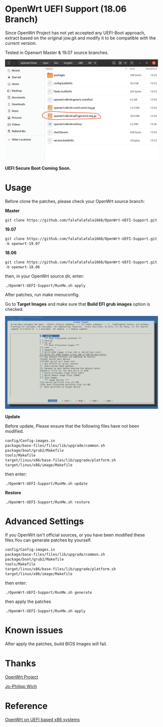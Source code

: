 # OpenWrt UEFI Support (18.06 Branch)
Since OpenWrt Project has not yet accepted any UEFI-Boot approach, extract based on the original jow.git and modify it to be compatible with the current version.

Tested in Openwrt Master & 19.07 source branches.

![](https://github.com/falafalafala1668/OpenWrt-UEFI-Support/blob/master/src/Screenshots/2.png)

**UEFI Secure Boot Coming Soon.**

# Usage
Before clone the patches, please check your OpenWrt source branch:

**Master**
```
git clone https://github.com/falafalafala1668/OpenWrt-UEFI-Support.git
```

**19.07**
```
git clone https://github.com/falafalafala1668/OpenWrt-UEFI-Support.git -b openwrt-19.07
```

**18.06**
```
git clone https://github.com/falafalafala1668/OpenWrt-UEFI-Support.git -b openwrt-18.06
```

then, in your OpenWrt source dir, enter:

```
./OpenWrt-UEFI-Support/RunMe.sh apply
```

After patches, run make menuconfig.

Go to **Target Images** and make sure that **Build EFI grub images** option is checked.

![](https://github.com/falafalafala1668/OpenWrt-UEFI-Support/blob/master/src/Screenshots/1.png)

**Update**

Before update, Please ensure that the following files have not been modified.
```
config/Config-images.in
package/base-files/files/lib/upgrade/common.sh
package/boot/grub2/Makefile
tools/Makefile
target/linux/x86/base-files/lib/upgrade/platform.sh
target/linux/x86/image/Makefile
```

then enter:

```
./OpenWrt-UEFI-Support/RunMe.sh update
```

**Restore**

```
./OpenWrt-UEFI-Support/RunMe.sh restore
```

# Advanced Settings
If you OpenWrt isn't official sources, or you have been modified these files.You can generate patches by yourself.

```
config/Config-images.in
package/base-files/files/lib/upgrade/common.sh
package/boot/grub2/Makefile
tools/Makefile
target/linux/x86/base-files/lib/upgrade/platform.sh
target/linux/x86/image/Makefile
```

then enter:

```
./OpenWrt-UEFI-Support/RunMe.sh generate
```
then apply the patches
```
./OpenWrt-UEFI-Support/RunMe.sh apply
```

# Known issues

After apply the patches, build BIOS Images will fail.

# Thanks
[OpenWrt Project](https://github.com/openwrt/openwrt.git)

[Jo-Philipp Wich](https://git.openwrt.org/openwrt/staging/jow.git)

# Reference
[OpenWrt on UEFI based x86 systems](https://openwrt.org/docs/guide-developer/uefi-bootable-image)
